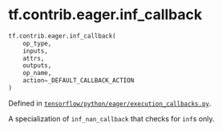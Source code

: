 <div itemscope itemtype="http://developers.google.com/ReferenceObject">
<meta itemprop="name" content="tf.contrib.eager.inf_callback" />
<meta itemprop="path" content="Stable" />
</div>

# tf.contrib.eager.inf_callback

``` python
tf.contrib.eager.inf_callback(
    op_type,
    inputs,
    attrs,
    outputs,
    op_name,
    action=_DEFAULT_CALLBACK_ACTION
)
```



Defined in [`tensorflow/python/eager/execution_callbacks.py`](/code/stable/tensorflow/python/eager/execution_callbacks.py).

A specialization of `inf_nan_callback` that checks for `inf`s only.